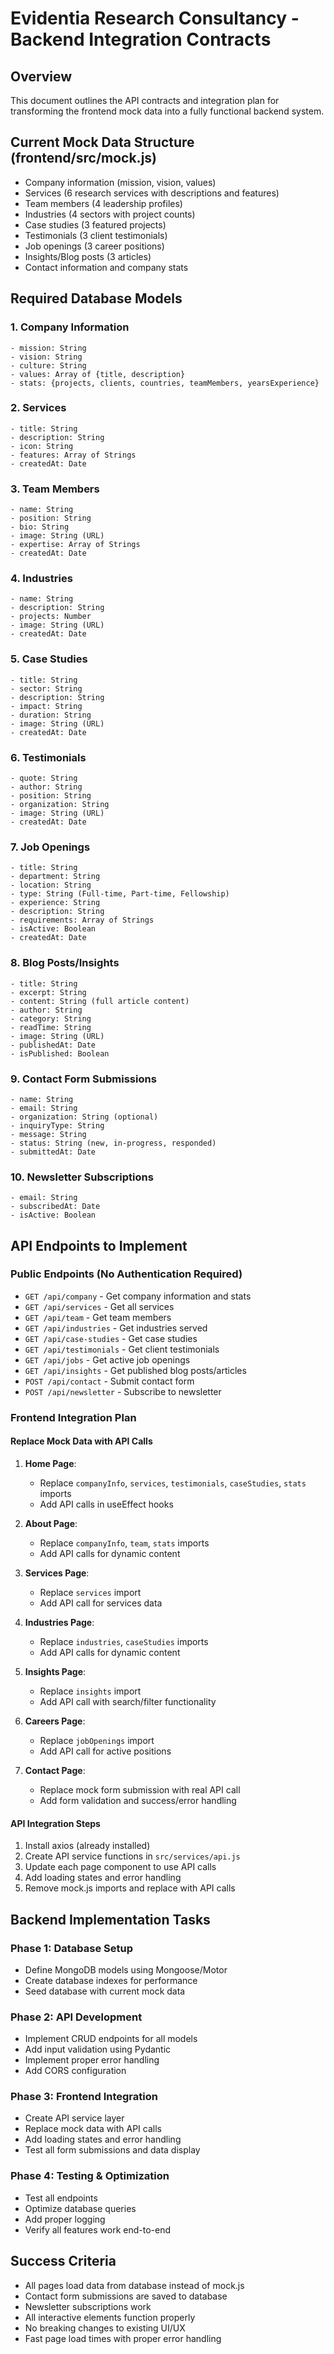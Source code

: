# Evidentia Research Consultancy - Backend Integration Contracts

## Overview
This document outlines the API contracts and integration plan for transforming the frontend mock data into a fully functional backend system.

## Current Mock Data Structure (frontend/src/mock.js)
- Company information (mission, vision, values)
- Services (6 research services with descriptions and features)
- Team members (4 leadership profiles)
- Industries (4 sectors with project counts)
- Case studies (3 featured projects)
- Testimonials (3 client testimonials)
- Job openings (3 career positions)
- Insights/Blog posts (3 articles)
- Contact information and company stats

## Required Database Models

### 1. Company Information
```
- mission: String
- vision: String  
- culture: String
- values: Array of {title, description}
- stats: {projects, clients, countries, teamMembers, yearsExperience}
```

### 2. Services
```
- title: String
- description: String
- icon: String
- features: Array of Strings
- createdAt: Date
```

### 3. Team Members
```
- name: String
- position: String
- bio: String
- image: String (URL)
- expertise: Array of Strings
- createdAt: Date
```

### 4. Industries
```
- name: String
- description: String
- projects: Number
- image: String (URL)
- createdAt: Date
```

### 5. Case Studies
```
- title: String
- sector: String
- description: String
- impact: String
- duration: String
- image: String (URL)
- createdAt: Date
```

### 6. Testimonials
```
- quote: String
- author: String
- position: String
- organization: String
- image: String (URL)
- createdAt: Date
```

### 7. Job Openings
```
- title: String
- department: String
- location: String
- type: String (Full-time, Part-time, Fellowship)
- experience: String
- description: String
- requirements: Array of Strings
- isActive: Boolean
- createdAt: Date
```

### 8. Blog Posts/Insights
```
- title: String
- excerpt: String
- content: String (full article content)
- author: String
- category: String
- readTime: String
- image: String (URL)
- publishedAt: Date
- isPublished: Boolean
```

### 9. Contact Form Submissions
```
- name: String
- email: String
- organization: String (optional)
- inquiryType: String
- message: String
- status: String (new, in-progress, responded)
- submittedAt: Date
```

### 10. Newsletter Subscriptions
```
- email: String
- subscribedAt: Date
- isActive: Boolean
```

## API Endpoints to Implement

### Public Endpoints (No Authentication Required)
- `GET /api/company` - Get company information and stats
- `GET /api/services` - Get all services
- `GET /api/team` - Get team members
- `GET /api/industries` - Get industries served
- `GET /api/case-studies` - Get case studies
- `GET /api/testimonials` - Get client testimonials
- `GET /api/jobs` - Get active job openings
- `GET /api/insights` - Get published blog posts/articles
- `POST /api/contact` - Submit contact form
- `POST /api/newsletter` - Subscribe to newsletter

### Frontend Integration Plan

#### Replace Mock Data with API Calls
1. **Home Page**: 
   - Replace `companyInfo`, `services`, `testimonials`, `caseStudies`, `stats` imports
   - Add API calls in useEffect hooks

2. **About Page**:
   - Replace `companyInfo`, `team`, `stats` imports
   - Add API calls for dynamic content

3. **Services Page**:
   - Replace `services` import
   - Add API call for services data

4. **Industries Page**:
   - Replace `industries`, `caseStudies` imports
   - Add API calls for dynamic content

5. **Insights Page**:
   - Replace `insights` import
   - Add API call with search/filter functionality

6. **Careers Page**:
   - Replace `jobOpenings` import
   - Add API call for active positions

7. **Contact Page**:
   - Replace mock form submission with real API call
   - Add form validation and success/error handling

#### API Integration Steps
1. Install axios (already installed)
2. Create API service functions in `src/services/api.js`
3. Update each page component to use API calls
4. Add loading states and error handling
5. Remove mock.js imports and replace with API calls

## Backend Implementation Tasks

### Phase 1: Database Setup
- Define MongoDB models using Mongoose/Motor
- Create database indexes for performance
- Seed database with current mock data

### Phase 2: API Development
- Implement CRUD endpoints for all models
- Add input validation using Pydantic
- Implement proper error handling
- Add CORS configuration

### Phase 3: Frontend Integration
- Create API service layer
- Replace mock data with API calls
- Add loading states and error handling
- Test all form submissions and data display

### Phase 4: Testing & Optimization
- Test all endpoints
- Optimize database queries
- Add proper logging
- Verify all features work end-to-end

## Success Criteria
- All pages load data from database instead of mock.js
- Contact form submissions are saved to database
- Newsletter subscriptions work
- All interactive elements function properly
- No breaking changes to existing UI/UX
- Fast page load times with proper error handling